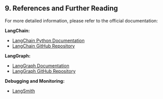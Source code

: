 ## 9. References and Further Reading
For more detailed information, please refer to the official documentation:

**LangChain:** 
- [LangChain Python Documentation](https://python.langchain.com/)
- [LangChain GitHub Repository](https://github.com/langchain-ai/langchain)

**LangGraph:** 
- [LangGraph Documentation](https://langchain-ai.github.io/langgraph/)
- [LangGraph GitHub Repository](https://github.com/langchain-ai/langgraph)

**Debugging and Monitoring:** 
- [LangSmith](https://smith.langchain.com/) 